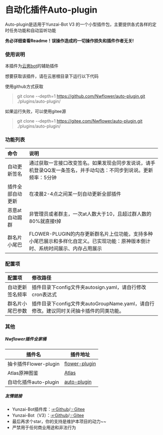 # 自动化插件Auto-plugin

Auto-plugin是适用于Yunzai-Bot V3 的一个小型插件包，主要提供各式各样的定时任务功能和自动监听功能

**务必详细查看Readme！误操作造成的一切操作损失和插件作者无关!**

### 使用说明

本插件为[云崽bot](https://gitee.com/Le-niao/Yunzai-Bot)的辅助插件

想要获取该插件，请在云崽根目录下运行以下代码

使用github方式获取

> git clone --depth=1 https://github.com/Nwflower/auto-plugin.git ./plugins/auto-plugin/

如果运行失败，可以使用gitee源
> git clone --depth=1 https://gitee.com/Nwflower/auto-plugin.git ./plugins/auto-plugin/

### 功能列表

| 命令             | 说明                                                         |
| :--------------- | :----------------------------------------------------------- |
| 自动更新签名     | 通过获取一言接口改变签名。如果发现会同步发说说，请手机登录QQ发一条签名，并手动勾选：不同步到说说。更新频率：5分钟 |
| 插件全部自动更新 | 在凌晨2-4点之间某一刻自动更新全部插件                        |
| 恶意at自动踢群   | 非管理员或者群主，一次at人数大于10，且超过群人数的80%就直接t掉 |
| 群名片小尾巴     | FLOWER-PLUGIN的内存更新群名片上位功能，支持多种小尾巴展示和多样化自定义。已实现功能：原神版本倒计时、系统时间展示、内存占用展示 |

### 配置项

| 配置项           | 修改路径                                                     |
| :--------------- | :----------------------------------------------------------- |
| 自动更新签名频率 | 插件目录下config文件夹autosign.yaml，请自行修改cron表达式    |
| 群名片小尾巴参数 | 插件目录下config文件夹autoGroupName.yaml，请自行修改。建议同时关闭抽卡插件的同类功能。 |

### 其他

##### Nwflower插件全家桶

| 插件名                | 插件地址                                                  |
| --------------------- | --------------------------------------------------------- |
| 抽卡插件Flower-plugin | [flower-plugin](https://gitee.com/Nwflower/flower-plugin) |
| Atlas原神图鉴         | [Atlas](https://gitee.com/Nwflower/atlas)                 |
| 自动化插件auto-plugin | [auto-plugin](https://gitee.com/Nwflower/auto-plugin)     |

##### 友情链接

* Yunzai-Bot插件库：[☞Github](https://github.com/yhArcadia/Yunzai-Bot-plugins-index)/[☞Gitee](https://gitee.com/yhArcadia/Yunzai-Bot-plugins-index)
* Yunzai-Bot（V3）：[☞Github](https://github.com/Le-niao/Yunzai-Bot)/[☞Gitee](https://gitee.com/Le-niao/Yunzai-Bot) 
* 最后再求个star，你的支持是维护本项目的动力~~
* 严禁用于任何商业用途和非法行为